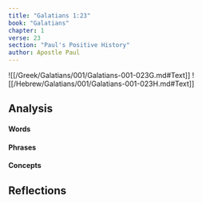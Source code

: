 ```yaml
---
title: "Galatians 1:23"
book: "Galatians"
chapter: 1
verse: 23
section: "Paul's Positive History"
author: Apostle Paul
---
```

![[/Greek/Galatians/001/Galatians-001-023G.md#Text]]
![[/Hebrew/Galatians/001/Galatians-001-023H.md#Text]]

## Analysis

#### Words

#### Phrases

#### Concepts

## Reflections
